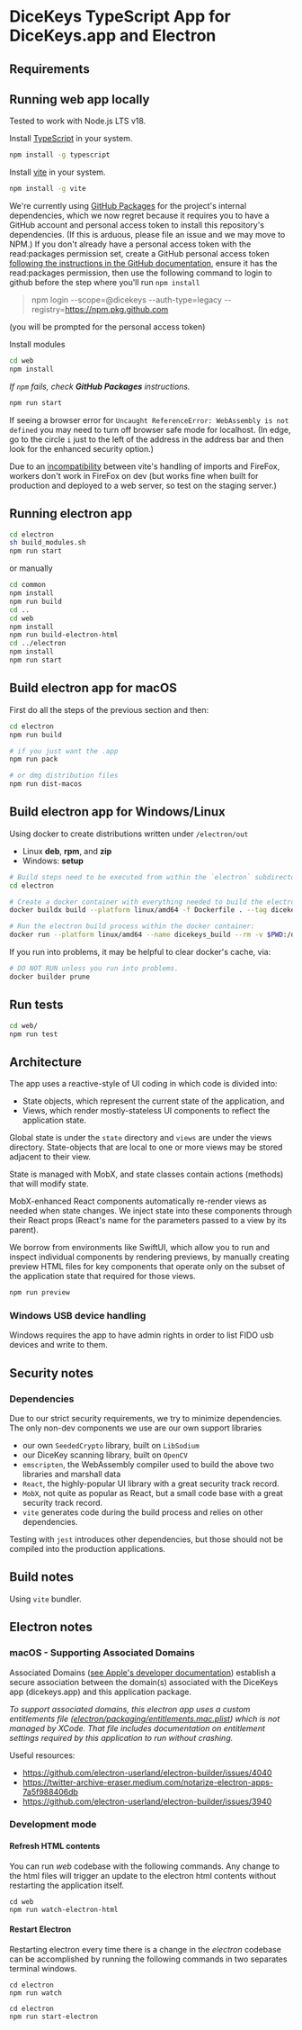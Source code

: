 # DiceKeys TypeScript App for DiceKeys.app and Electron

## Requirements

## Running web app locally
Tested to work with Node.js LTS v18.

Install [TypeScript](https://www.typescriptlang.org/download) in your system.
```bash
npm install -g typescript
```

Install [vite](https://vitejs.dev/) in your system.
```bash
npm install -g vite
```

We're currently using [GitHub Packages](https://docs.github.com/en/packages/) for the project's internal dependencies, which we now regret because it requires you to have a GitHub account and personal access token to install this repository's dependencies. (If this is arduous, please file an issue and we may move to NPM.) If you don't already have a personal access token with the read:packages permission set, create a GitHub personal access token [following the instructions in the GitHub documentation](https://docs.github.com/en/authentication/keeping-your-account-and-data-secure/creating-a-personal-access-token), ensure it has the read:packages permission, then use the following command to login to github before the step where you'll run `npm install`
> npm login --scope=@dicekeys --auth-type=legacy --registry=https://npm.pkg.github.com

(you will be prompted for the personal access token)

Install modules
```bash
cd web
npm install
```
_If `npm` fails, check **GitHub Packages** instructions._

```bash
npm run start
```

If seeing a browser error for `Uncaught ReferenceError: WebAssembly is not defined` you may need to turn off browser safe mode for localhost.  (In edge, go to the circle `i` just to the left of the address in the address bar and then look for the enhanced security option.)

Due to an [incompatibility](https://github.com/vitejs/vite/issues/4586) between vite's handling of imports and FireFox, workers don't work in FireFox on dev (but works fine when built for production and deployed to a web server, so test on the staging server.)

## Running electron app

```bash
cd electron
sh build_modules.sh
npm run start
```
or manually
```bash
cd common
npm install
npm run build
cd ..
cd web
npm install
npm run build-electron-html
cd ../electron
npm install
npm run start
```
## Build electron app for macOS

First do all the steps of the previous section and then:
```bash
cd electron
npm run build

# if you just want the .app 
npm run pack

# or dmg distribution files
npm run dist-macos
```

## Build electron app for Windows/Linux

Using docker to create distributions written under `/electron/out`
  - Linux **deb**, **rpm**, and **zip**
  - Windows: **setup**

```bash
# Build steps need to be executed from within the `electron` subdirectory.
cd electron

# Create a docker container with everything needed to build the electron app
docker buildx build --platform linux/amd64 -f Dockerfile . --tag dicekeys_build

# Run the electron build process within the docker container:
docker run --platform linux/amd64 --name dicekeys_build --rm -v $PWD:/dicekeys dicekeys_build
```

If you run into problems, it may be helpful to clear docker's cache, via:
```bash
# DO NOT RUN unless you run into problems.
docker builder prune
```

## Run tests
```bash
cd web/
npm run test
```

## Architecture

The app uses a reactive-style of UI coding in which code is divided into:
  - State objects, which represent the current state of the application, and
  - Views, which render mostly-stateless UI components to reflect the application state.

Global state is under the `state` directory and `views` are under the views directory.
State-objects that are local to one or more views may be stored adjacent to their view.

State is managed with MobX, and state classes contain actions (methods) that will modify state.

MobX-enhanced React components automatically re-render views as needed when state changes.
We inject state into these components through their React props (React's name for the parameters passed to a view by its parent).

We borrow from environments like SwiftUI, which allow you to run and inspect individual components by rendering previews, by manually
creating preview HTML files for key components that operate only on the subset of the application state that required for those views.

```bash
npm run preview
```

### Windows USB device handling
Windows requires the app to have admin rights in order to list FIDO usb devices and write to them.

## Security notes

### Dependencies

Due to our strict security requirements, we try to minimize dependencies.  The only non-dev components we use are our own support libraries
  - our own `SeededCrypto` library, built on `LibSodium`
  - our DiceKey scanning library, built on `OpenCV`
  - `emscripten`, the WebAssembly compiler used to build the above two libraries and marshall data
  - `React`, the highly-popular UI library with a great security track record.
  - `MobX`, not quite as popular as React, but a small code base with a great security track record.
  - `vite` generates code during the build process and relies on other dependencies.
  
Testing with `jest` introduces other dependencies, but those should not be compiled into the production applications.


## Build notes

Using `vite` bundler.

## Electron notes

### macOS - Supporting Associated Domains
Associated Domains ([see Apple's developer documentation](https://developer.apple.com/documentation/xcode/supporting-associated-domains)) establish a secure association between the domain(s) associated with the DiceKeys app (dicekeys.app) and this application package.

_To support associated domains, this electron app uses a custom entitlements file ([electron/packaging/entitlements.mac.plist](./electron/packaging/entitlements.mac.plist)) which is not managed by XCode.  That file includes documentation on entitlement settings required by this application to run without crashing._

Useful resources:
- https://github.com/electron-userland/electron-builder/issues/4040
- https://twitter-archive-eraser.medium.com/notarize-electron-apps-7a5f988406db
- https://github.com/electron-userland/electron-builder/issues/3940

### Development mode
#### Refresh HTML contents

You can run _web_ codebase with the following commands. Any change to the html files will trigger an update to the electron html contents without restarting the application itself.
```
cd web
npm run watch-electron-html
```

#### Restart Electron
Restarting electron every time there is a change in the _electron_ codebase can be accomplished by running the following commands in two separates terminal windows.
```
cd electron
npm run watch
```

```
cd electron
npm run start-electron
```
